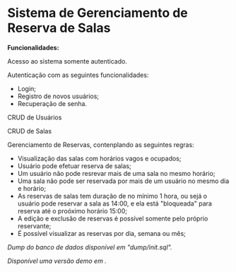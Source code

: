 # Sistema de Gerenciamento de Reserva de Salas

**Funcionalidades:**

Acesso ao sistema somente autenticado.

Autenticação com as seguintes funcionalidades:
- Login;
- Registro de novos usuários;
- Recuperação de senha.

CRUD de Usuários

CRUD de Salas

Gerenciamento de Reservas, contenplando as seguintes regras:
- Visualização das salas com horários vagos e ocupados;
- Usuário pode efetuar reserva de salas;
- Um usuário não pode resrevar mais de uma sala no mesmo horário;
- Uma sala não pode ser reservada por mais de um usuário no mesmo dia e horário;
- As reservas de salas tem duração de no mínimo 1 hora, ou sejá o usuário pode reservar a sala as 14:00, e ela está "bloqueada" para reserva até o proóximo horário 15:00;
- A edição e exclusão de reservas é possível somente pelo próprio reservante;
- É possível visualizar as reservas por dia, semana ou mês;

_Dump do banco de dados disponível em "dump/init.sql"._

_Disponível uma versão demo em ._